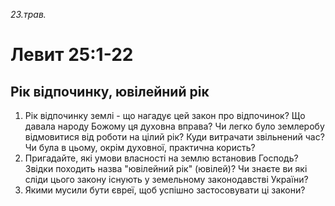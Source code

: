
_23.трав._

# Левит 25:1-22

## Рік відпочинку, ювілейний рік
1. Рік відпочинку землі - що нагадує цей закон про відпочинок? Що давала народу Божому ця духовна вправа? Чи легко було землеробу відмовитися від роботи на цілий рік? Куди витрачати звільнений час? Чи була в цьому, окрім духовної, практична користь?
2. Пригадайте, які умови власності на землю встановив Господь? Звідки походить назва "ювілейний рік" (ювілей)? Чи знаєте ви які сліди цього закону існують у земельному законодавстві України?
3. Якими мусили бути євреї, щоб успішно застосовувати ці закони?
